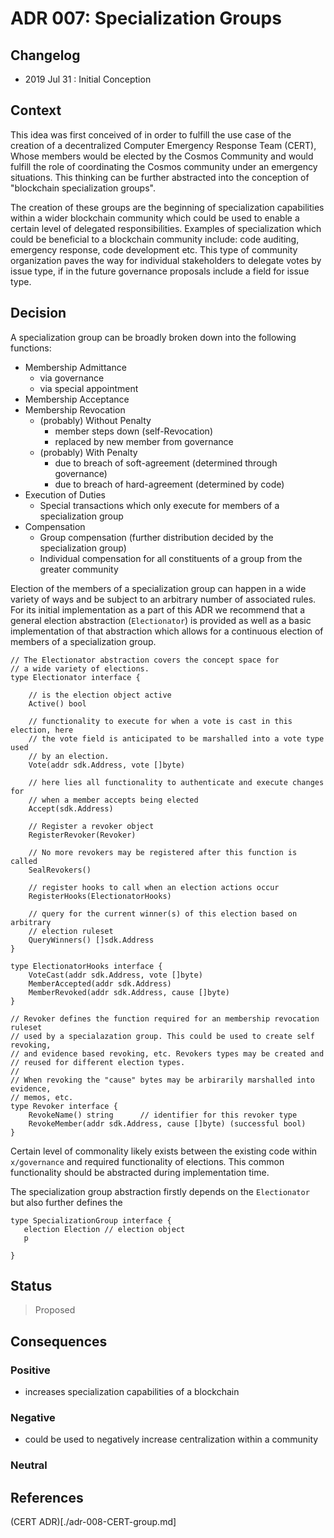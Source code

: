 # ADR 007: Specialization Groups

## Changelog

- 2019 Jul 31 : Initial Conception

## Context

This idea was first conceived of in order to fulfill the use case of the
creation of a decentralized Computer Emergency Response Team (CERT), Whose
members would be elected by the Cosmos Community and would fulfill the role of
coordinating the Cosmos community under an emergency situations. This thinking
can be further abstracted into the conception of "blockchain specialization
groups". 

The creation of these groups are the beginning of specialization capabilities
within a wider blockchain community which could be used to enable a certain
level of delegated responsibilities. Examples of specialization which could be
beneficial to a blockchain community include: code auditing, emergency response,
code development etc. This type of community organization paves the way for
individual stakeholders to delegate votes by issue type, if in the future
governance proposals include a field for issue type. 


## Decision

A specialization group can be broadly broken down into
the following functions: 
 - Membership Admittance
   - via governance
   - via special appointment
 - Membership Acceptance
 - Membership Revocation
   - (probably) Without Penalty 
     - member steps down (self-Revocation)
     - replaced by new member from governance
   - (probably) With Penalty 
     - due to breach of soft-agreement (determined through governance)
     - due to breach of hard-agreement (determined by code) 
 - Execution of Duties
   - Special transactions which only execute for members of a specialization group
 - Compensation
   - Group compensation (further distribution decided by the specialization group) 
   - Individual compensation for all constituents of a group from the
     greater community

Election of the members of a specialization group can happen in a wide variety
of ways and be subject to an arbitrary number of associated rules. For its
initial implementation as a part of this ADR we recommend that a general
election abstraction (`Electionator`) is provided as well as a basic
implementation of that abstraction which allows for a continuous election of
members of a specialization group. 

``` golang
// The Electionator abstraction covers the concept space for 
// a wide variety of elections. 
type Electionator interface {
    
    // is the election object active
    Active() bool 

    // functionality to execute for when a vote is cast in this election, here
    // the vote field is anticipated to be marshalled into a vote type used 
    // by an election. 
    Vote(addr sdk.Address, vote []byte) 

    // here lies all functionality to authenticate and execute changes for
    // when a member accepts being elected
    Accept(sdk.Address) 

    // Register a revoker object
    RegisterRevoker(Revoker)

    // No more revokers may be registered after this function is called
    SealRevokers()

    // register hooks to call when an election actions occur
    RegisterHooks(ElectionatorHooks) 

    // query for the current winner(s) of this election based on arbitrary
    // election ruleset
    QueryWinners() []sdk.Address 
}

type ElectionatorHooks interface {
    VoteCast(addr sdk.Address, vote []byte)
    MemberAccepted(addr sdk.Address)
    MemberRevoked(addr sdk.Address, cause []byte)
}

// Revoker defines the function required for an membership revocation ruleset
// used by a specialazation group. This could be used to create self revoking,
// and evidence based revoking, etc. Revokers types may be created and
// reused for different election types. 
// 
// When revoking the "cause" bytes may be arbirarily marshalled into evidence,
// memos, etc.
type Revoker interface {
    RevokeName() string      // identifier for this revoker type 
    RevokeMember(addr sdk.Address, cause []byte) (successful bool)
}
```

Certain level of commonality likely exists between the existing code within
`x/governance` and required functionality of elections. This common
functionality should be abstracted during implementation time. 

The specialization group abstraction firstly depends on the `Electionator`
but also further defines the 

``` golang
type SpecializationGroup interface {
   election Election // election object
   p
   
}
```

## Status

> Proposed

## Consequences

### Positive

 - increases specialization capabilities of a blockchain

### Negative

 - could be used to negatively increase centralization within a community

### Neutral

## References

  (CERT ADR)[./adr-008-CERT-group.md]
 
